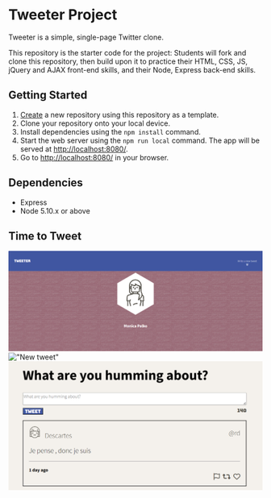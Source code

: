 # Tweeter Project

Tweeter is a simple, single-page Twitter clone.

This repository is the starter code for the project: Students will fork and clone this repository, then build upon it to practice their HTML, CSS, JS, jQuery and AJAX front-end skills, and their Node, Express back-end skills.

## Getting Started

1. [Create](https://docs.github.com/en/repositories/creating-and-managing-repositories/creating-a-repository-from-a-template) a new repository using this repository as a template.
2. Clone your repository onto your local device.
3. Install dependencies using the `npm install` command.
3. Start the web server using the `npm run local` command. The app will be served at <http://localhost:8080/>.
4. Go to <http://localhost:8080/> in your browser.

## Dependencies

- Express
- Node 5.10.x or above

## Time to Tweet

!["Welcome to Tweeter"](https://github.com/Mpalko07/tweeter/blob/3a6739ea59d3cb243e02a809534051ca8d0d792a/docs/Welcome%20to%20Tweeter.png)
!["New tweet"](png)
!["New tweet"](https://github.com/Mpalko07/tweeter/blob/3a6739ea59d3cb243e02a809534051ca8d0d792a/docs/New%20Tweet.png)